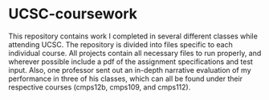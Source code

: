 # UCSC-coursework

This repository contains work I completed in several different classes while attending UCSC. The repository is divided into files specific to each individual course. All projects contain all necessary files to run properly, and wherever possible include a pdf of the assignment specifications and test input. Also, one professor sent out an in-depth narrative evaluation of my performance in three of his classes, which can all be found under their respective courses (cmps12b, cmps109, and cmps112). 
